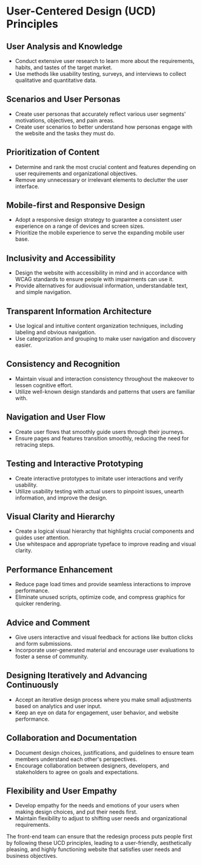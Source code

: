 # User-Centered Design (UCD) Principles

## User Analysis and Knowledge

- Conduct extensive user research to learn more about the requirements, habits, and tastes of the target market.
- Use methods like usability testing, surveys, and interviews to collect qualitative and quantitative data.

## Scenarios and User Personas

- Create user personas that accurately reflect various user segments' motivations, objectives, and pain areas.
- Create user scenarios to better understand how personas engage with the website and the tasks they must do.

## Prioritization of Content

- Determine and rank the most crucial content and features depending on user requirements and organizational objectives.
- Remove any unnecessary or irrelevant elements to declutter the user interface.

## Mobile-first and Responsive Design

- Adopt a responsive design strategy to guarantee a consistent user experience on a range of devices and screen sizes.
- Prioritize the mobile experience to serve the expanding mobile user base.

## Inclusivity and Accessibility

- Design the website with accessibility in mind and in accordance with WCAG standards to ensure people with impairments can use it.
- Provide alternatives for audiovisual information, understandable text, and simple navigation.

## Transparent Information Architecture

- Use logical and intuitive content organization techniques, including labeling and obvious navigation.
- Use categorization and grouping to make user navigation and discovery easier.

## Consistency and Recognition

- Maintain visual and interaction consistency throughout the makeover to lessen cognitive effort.
- Utilize well-known design standards and patterns that users are familiar with.

## Navigation and User Flow

- Create user flows that smoothly guide users through their journeys.
- Ensure pages and features transition smoothly, reducing the need for retracing steps.

## Testing and Interactive Prototyping

- Create interactive prototypes to imitate user interactions and verify usability.
- Utilize usability testing with actual users to pinpoint issues, unearth information, and improve the design.

## Visual Clarity and Hierarchy

- Create a logical visual hierarchy that highlights crucial components and guides user attention.
- Use whitespace and appropriate typeface to improve reading and visual clarity.

## Performance Enhancement

- Reduce page load times and provide seamless interactions to improve performance.
- Eliminate unused scripts, optimize code, and compress graphics for quicker rendering.

## Advice and Comment

- Give users interactive and visual feedback for actions like button clicks and form submissions.
- Incorporate user-generated material and encourage user evaluations to foster a sense of community.

## Designing Iteratively and Advancing Continuously

- Accept an iterative design process where you make small adjustments based on analytics and user input.
- Keep an eye on data for engagement, user behavior, and website performance.

## Collaboration and Documentation

- Document design choices, justifications, and guidelines to ensure team members understand each other's perspectives.
- Encourage collaboration between designers, developers, and stakeholders to agree on goals and expectations.

## Flexibility and User Empathy

- Develop empathy for the needs and emotions of your users when making design choices, and put their needs first.
- Maintain flexibility to adjust to shifting user needs and organizational requirements.

The front-end team can ensure that the redesign process puts people first by following these UCD principles, leading to a user-friendly, aesthetically pleasing, and highly functioning website that satisfies user needs and business objectives.
